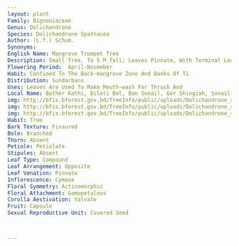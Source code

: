 ```yaml
---
layout: plant
Family: Bignoniaceae
Genus: Dolichandrone
Species: Dolichandrone Spathacea
Author: (L.f.) Schum.
Synonyms: 
English Name: Mangrove Trumpet Tree
Description: Small Tree, To 5 M Tall; Leaves Pinnate, With Terminal Leaflet And 2-4 Pairs Of Opposite Leaflets, Young Leaves Slightly Pinkish. Fruit Up To 45 Cm Long, Flattened, Curved Like A Bean Pod; Seeds Dark Grey, Squarish, With Thick Corky Wings.
Flowering Period:  April-November
Habit: Confined To The Back-mangrove Zone And Banks Of Ti
Distribution: Sundarbans
Uses: Leaves Are Used To Make Mouth-wash For Thrush And 
Local Name: Bather Kathi, Bilati Bel, Ban Sonail, Gor Shingiah, Sonail, 
img: http://bfis.bforest.gov.bd/TreeInfo/public/uploads/Dolichandrone_spathacea.jpg
img: http://bfis.bforest.gov.bd/TreeInfo/public/uploads/Dolichandrone_spathacea1.jpg
img: http://bfis.bforest.gov.bd/TreeInfo/public/uploads/Dolichandrone_spathacea2.JPG
Habit: Tree
Bark Texture: Fissured
Bole: Branched
Thorn: Absent
Petiole: Petiolate
Stipules: Absent
Leaf Type: Compound
Leaf Arrangement: Opposite
Leaf Venation: Pinnate
Inflorescence: Cymose
Floral Symmetry: Actinomorphic
Floral Attachment: Gamopetalous
Corolla Aestivation: Valvate
Fruit: Capsule
Sexual Reproductive Unit: Covered Seed



---
```


